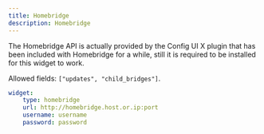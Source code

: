 ```yaml
---
title: Homebridge
description: Homebridge
---
```



The Homebridge API is actually provided by the Config UI X plugin that has been included with Homebridge for a while, still it is required to be installed for this widget to work.

Allowed fields: `["updates", "child_bridges"]`.

```yaml
widget:
    type: homebridge
    url: http://homebridge.host.or.ip:port
    username: username
    password: password
```


